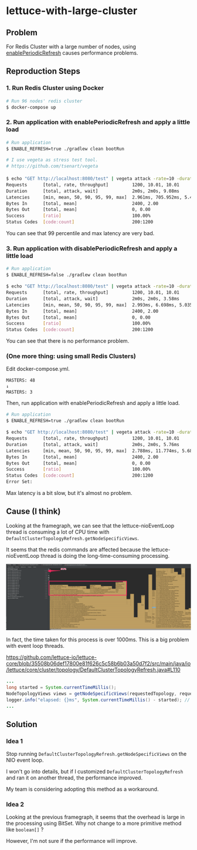 # lettuce-with-large-cluster

## Problem

For Redis Cluster with a large number of nodes, using [enablePeriodicRefresh](https://github.com/lettuce-io/lettuce-core/blob/a462cc1ca2dc009f8d1ea3d7af8fd3614348b077/src/main/java/io/lettuce/core/cluster/ClusterTopologyRefreshOptions.java#L258) causes
performance problems.

## Reproduction Steps

### 1. Run Redis Cluster using Docker

```bash
# Run 96 nodes' redis cluster 
$ docker-compose up
```

### 2. Run application with enablePeriodicRefresh and apply a little load

```bash
# Run application
$ ENABLE_REFRESH=true ./gradlew clean bootRun
```

```bash
# I use vegeta as stress test tool.
# https://github.com/tsenart/vegeta

$ echo "GET http://localhost:8080/test" | vegeta attack -rate=10 -duration=120s | vegeta report
Requests      [total, rate, throughput]         1200, 10.01, 10.01
Duration      [total, attack, wait]             2m0s, 2m0s, 9.08ms
Latencies     [min, mean, 50, 90, 95, 99, max]  2.961ms, 705.952ms, 5.445ms, 3.21s, 6.148s, 8.488s, 9.059s
Bytes In      [total, mean]                     2400, 2.00
Bytes Out     [total, mean]                     0, 0.00
Success       [ratio]                           100.00%
Status Codes  [code:count]                      200:1200
```

You can see that 99 percentile and max latency are very bad.

### 3. Run application with disablePeriodicRefresh and apply a little load

```bash
# Run application
$ ENABLE_REFRESH=false ./gradlew clean bootRun
```

```bash
$ echo "GET http://localhost:8080/test" | vegeta attack -rate=10 -duration=120s | vegeta report
Requests      [total, rate, throughput]         1200, 10.01, 10.01
Duration      [total, attack, wait]             2m0s, 2m0s, 3.58ms
Latencies     [min, mean, 50, 90, 95, 99, max]  2.993ms, 6.698ms, 5.035ms, 10.802ms, 14.66ms, 30.921ms, 65.482ms
Bytes In      [total, mean]                     2400, 2.00
Bytes Out     [total, mean]                     0, 0.00
Success       [ratio]                           100.00%
Status Codes  [code:count]                      200:1200
```

You can see that there is no performance problem.

### (One more thing: using small Redis Clusters)

Edit docker-compose.yml.

```
MASTERS: 48
↓
MASTERS: 3
```

Then, run application with enablePeriodicRefresh and apply a little load.

```bash
# Run application
$ ENABLE_REFRESH=true ./gradlew clean bootRun
```

```bash
$ echo "GET http://localhost:8080/test" | vegeta attack -rate=10 -duration=120s | vegeta report
Requests      [total, rate, throughput]         1200, 10.01, 10.01
Duration      [total, attack, wait]             2m0s, 2m0s, 5.76ms
Latencies     [min, mean, 50, 90, 95, 99, max]  2.788ms, 11.774ms, 5.683ms, 12.409ms, 15.522ms, 53.628ms, 1.009s
Bytes In      [total, mean]                     2400, 2.00
Bytes Out     [total, mean]                     0, 0.00
Success       [ratio]                           100.00%
Status Codes  [code:count]                      200:1200
Error Set:
```

Max latency is a bit slow, but it's almost no problem.

## Cause (I think)

Looking at the framegraph, we can see that the lettuce-nioEventLoop thread is consuming a lot of CPU time with
`DefaultClusterTopologyRefresh.getNodeSpecificViews`.

It seems that the redis commands are affected because the lettuce-nioEventLoop thread is doing the
long-time-consuming processing.

![](img/framegraph.png)

In fact, the time taken for this process is over 1000ms. This is a big problem with event loop threads.

https://github.com/lettuce-io/lettuce-core/blob/35508b06def17800e81f626c5c58b6b03a50d7f2/src/main/java/io/lettuce/core/cluster/topology/DefaultClusterTopologyRefresh.java#L110

```java
...
long started = System.currentTimeMillis();
NodeTopologyViews views = getNodeSpecificViews(requestedTopology, requestedInfo);
logger.info("elapsed: {}ms", System.currentTimeMillis() - started); // elapsed: 1229ms
...
```

## Solution

### Idea 1

Stop running `DefaultClusterTopologyRefresh.getNodeSpecificViews` on the NIO event loop.

I won't go into details, but if I customized `DefaultClusterTopologyRefresh` and ran it on another thread, the
performance improved.

My team is considering adopting this method as a workaround.

### Idea 2

Looking at the previous framegraph, it seems that the overhead is large in the processing using BitSet.
Why not change to a more primitive method like `boolean[]` ?

However, I'm not sure if the performance will improve.
